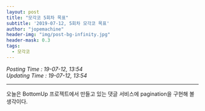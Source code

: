 ```yaml
---
layout: post
title: "모각코 5회차 목표"
subtitle: '2019-07-12, 5회차 모각코 목표'
author: "jopemachine"
header-img: "img/post-bg-infinity.jpg"
header-mask: 0.3
tags:
  - 모각코
---
```


<i>Posting Time : 19-07-12, 13:54 </i><br>
<i>Updating Time : 19-07-12, 13:54 </i><br>

---

오늘은 BottomUp 프로젝트에서 만들고 있는 댓글 서비스에 pagination을 구현해 볼 생각이다.